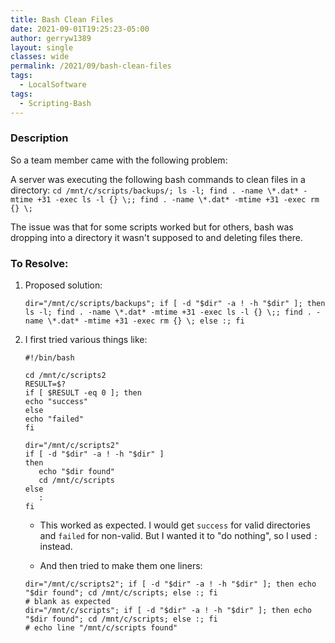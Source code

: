 ```yaml
---
title: Bash Clean Files
date: 2021-09-01T19:25:23-05:00
author: gerryw1389
layout: single
classes: wide
permalink: /2021/09/bash-clean-files
tags:
  - LocalSoftware
tags:
  - Scripting-Bash
---
```

<!--more-->

### Description

So a team member came with the following problem:

A server was executing the following bash commands to clean files in a directory:
`cd /mnt/c/scripts/backups/; ls -l; find . -name \*.dat* -mtime +31 -exec ls -l {} \;; find . -name \*.dat* -mtime +31 -exec rm {} \;`

The issue was that for some scripts worked but for others, bash was dropping into a directory it wasn't supposed to and deleting files there.

### To Resolve:

1. Proposed solution:

   ```shell
   dir="/mnt/c/scripts/backups"; if [ -d "$dir" -a ! -h "$dir" ]; then ls -l; find . -name \*.dat* -mtime +31 -exec ls -l {} \;; find . -name \*.dat* -mtime +31 -exec rm {} \; else :; fi
   ```

2. I first tried various things like:

   ```shell
   #!/bin/bash

   cd /mnt/c/scripts2
   RESULT=$?
   if [ $RESULT -eq 0 ]; then
   echo "success"
   else
   echo "failed"
   fi
   ```

   ```shell
   dir="/mnt/c/scripts2"
   if [ -d "$dir" -a ! -h "$dir" ]
   then
      echo "$dir found"
      cd /mnt/c/scripts
   else
      :
   fi
   ```

   - This worked as expected. I would get `success` for valid directories and `failed` for non-valid. But I wanted it to "do nothing", so I used `:` instead.

   - And then tried to make them one liners:

   ```shell
   dir="/mnt/c/scripts2"; if [ -d "$dir" -a ! -h "$dir" ]; then echo "$dir found"; cd /mnt/c/scripts; else :; fi
   # blank as expected
   dir="/mnt/c/scripts"; if [ -d "$dir" -a ! -h "$dir" ]; then echo "$dir found"; cd /mnt/c/scripts; else :; fi
   # echo line "/mnt/c/scripts found"
   ```
